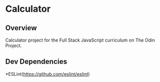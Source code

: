 # Calculator

## Overview
Calculator project for the Full Stack JavaScript curriculum on The Odin Project.

## Dev Dependencies
*ESLint(https://github.com/eslint/eslint)
